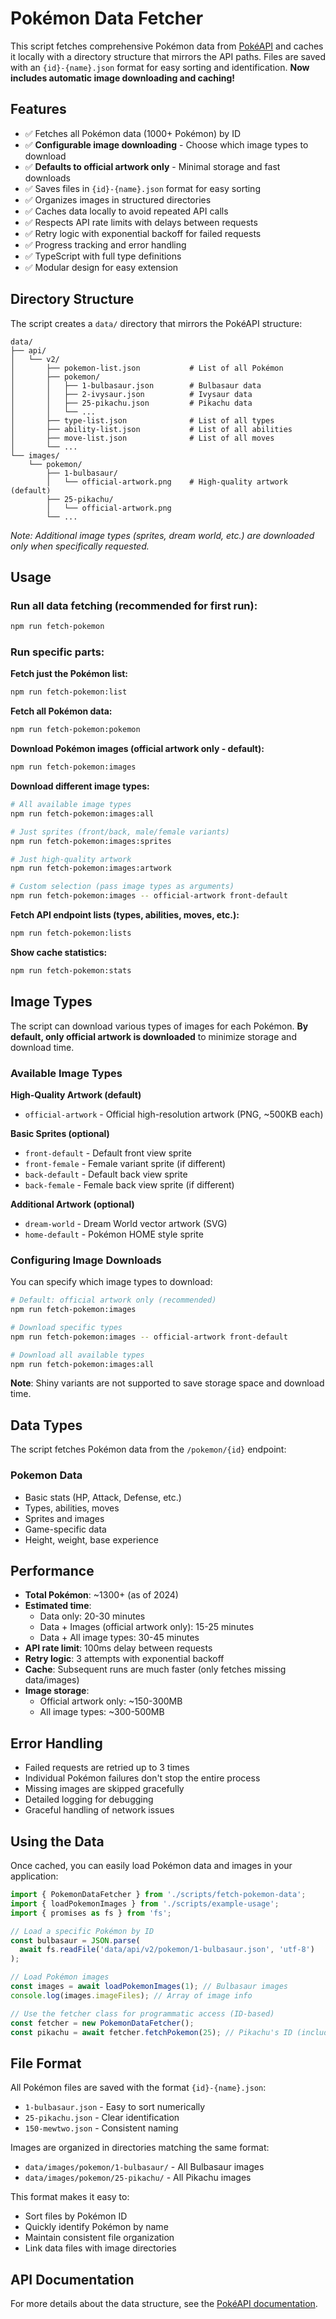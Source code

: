 # Pokémon Data Fetcher

This script fetches comprehensive Pokémon data from [PokéAPI](https://pokeapi.co/) and caches it locally with a directory structure that mirrors the API paths. Files are saved with an `{id}-{name}.json` format for easy sorting and identification. **Now includes automatic image downloading and caching!**

## Features

- ✅ Fetches all Pokémon data (1000+ Pokémon) by ID
- ✅ **Configurable image downloading** - Choose which image types to download
- ✅ **Defaults to official artwork only** - Minimal storage and fast downloads
- ✅ Saves files in `{id}-{name}.json` format for easy sorting
- ✅ Organizes images in structured directories
- ✅ Caches data locally to avoid repeated API calls
- ✅ Respects API rate limits with delays between requests
- ✅ Retry logic with exponential backoff for failed requests
- ✅ Progress tracking and error handling
- ✅ TypeScript with full type definitions
- ✅ Modular design for easy extension

## Directory Structure

The script creates a `data/` directory that mirrors the PokéAPI structure:

```
data/
├── api/
│   └── v2/
│       ├── pokemon-list.json           # List of all Pokémon
│       ├── pokemon/
│       │   ├── 1-bulbasaur.json        # Bulbasaur data
│       │   ├── 2-ivysaur.json          # Ivysaur data
│       │   ├── 25-pikachu.json         # Pikachu data
│       │   └── ...
│       ├── type-list.json              # List of all types
│       ├── ability-list.json           # List of all abilities
│       ├── move-list.json              # List of all moves
│       └── ...
└── images/
    └── pokemon/
        ├── 1-bulbasaur/
        │   └── official-artwork.png    # High-quality artwork (default)
        ├── 25-pikachu/
        │   └── official-artwork.png
        └── ...
```

*Note: Additional image types (sprites, dream world, etc.) are downloaded only when specifically requested.*

## Usage

### Run all data fetching (recommended for first run):
```bash
npm run fetch-pokemon
```

### Run specific parts:

**Fetch just the Pokémon list:**
```bash
npm run fetch-pokemon:list
```

**Fetch all Pokémon data:**
```bash
npm run fetch-pokemon:pokemon
```

**Download Pokémon images (official artwork only - default):**
```bash
npm run fetch-pokemon:images
```

**Download different image types:**
```bash
# All available image types
npm run fetch-pokemon:images:all

# Just sprites (front/back, male/female variants)
npm run fetch-pokemon:images:sprites

# Just high-quality artwork
npm run fetch-pokemon:images:artwork

# Custom selection (pass image types as arguments)
npm run fetch-pokemon:images -- official-artwork front-default
```

**Fetch API endpoint lists (types, abilities, moves, etc.):**
```bash
npm run fetch-pokemon:lists
```

**Show cache statistics:**
```bash
npm run fetch-pokemon:stats
```

## Image Types

The script can download various types of images for each Pokémon. **By default, only official artwork is downloaded** to minimize storage and download time.

### Available Image Types

**High-Quality Artwork (default)**
- `official-artwork` - Official high-resolution artwork (PNG, ~500KB each)

**Basic Sprites (optional)**
- `front-default` - Default front view sprite
- `front-female` - Female variant sprite (if different)
- `back-default` - Default back view sprite
- `back-female` - Female back view sprite (if different)

**Additional Artwork (optional)**
- `dream-world` - Dream World vector artwork (SVG)
- `home-default` - Pokémon HOME style sprite

### Configuring Image Downloads

You can specify which image types to download:

```bash
# Default: official artwork only (recommended)
npm run fetch-pokemon:images

# Download specific types
npm run fetch-pokemon:images -- official-artwork front-default

# Download all available types
npm run fetch-pokemon:images:all
```

**Note**: Shiny variants are not supported to save storage space and download time.

## Data Types

The script fetches Pokémon data from the `/pokemon/{id}` endpoint:

### Pokemon Data
- Basic stats (HP, Attack, Defense, etc.)
- Types, abilities, moves
- Sprites and images
- Game-specific data
- Height, weight, base experience

## Performance

- **Total Pokémon**: ~1300+ (as of 2024)
- **Estimated time**: 
  - Data only: 20-30 minutes
  - Data + Images (official artwork only): 15-25 minutes
  - Data + All image types: 30-45 minutes
- **API rate limit**: 100ms delay between requests
- **Retry logic**: 3 attempts with exponential backoff
- **Cache**: Subsequent runs are much faster (only fetches missing data/images)
- **Image storage**: 
  - Official artwork only: ~150-300MB
  - All image types: ~300-500MB

## Error Handling

- Failed requests are retried up to 3 times
- Individual Pokémon failures don't stop the entire process
- Missing images are skipped gracefully
- Detailed logging for debugging
- Graceful handling of network issues

## Using the Data

Once cached, you can easily load Pokémon data and images in your application:

```typescript
import { PokemonDataFetcher } from './scripts/fetch-pokemon-data';
import { loadPokemonImages } from './scripts/example-usage';
import { promises as fs } from 'fs';

// Load a specific Pokémon by ID
const bulbasaur = JSON.parse(
  await fs.readFile('data/api/v2/pokemon/1-bulbasaur.json', 'utf-8')
);

// Load Pokémon images
const images = await loadPokemonImages(1); // Bulbasaur images
console.log(images.imageFiles); // Array of image info

// Use the fetcher class for programmatic access (ID-based)
const fetcher = new PokemonDataFetcher();
const pikachu = await fetcher.fetchPokemon(25); // Pikachu's ID (includes image download)
```

## File Format

All Pokémon files are saved with the format `{id}-{name}.json`:
- `1-bulbasaur.json` - Easy to sort numerically
- `25-pikachu.json` - Clear identification
- `150-mewtwo.json` - Consistent naming

Images are organized in directories matching the same format:
- `data/images/pokemon/1-bulbasaur/` - All Bulbasaur images
- `data/images/pokemon/25-pikachu/` - All Pikachu images

This format makes it easy to:
- Sort files by Pokémon ID
- Quickly identify Pokémon by name
- Maintain consistent file organization
- Link data files with image directories

## API Documentation

For more details about the data structure, see the [PokéAPI documentation](https://pokeapi.co/docs/v2). 